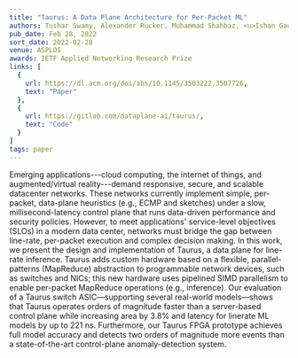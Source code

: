 ```yaml
---
title: "Taurus: A Data Plane Architecture for Per-Packet ML"
authors: Tushar Swamy, Alexander Rucker, Muhammad Shahbaz, <u>Ishan Gaur</u>, Kunle Olukotun
pub_date: Feb 28, 2022
sort_date: 2022-02-28
venue: ASPLOS
awards: IETF Applied Networking Research Prize
links: [
  {
    url: https://dl.acm.org/doi/abs/10.1145/3503222.3507726,
    text: "Paper"
  },
  {
    url: https://gitlab.com/dataplane-ai/taurus/,
    text: "Code"
  }
]
tags: paper
---
```

Emerging applications---cloud computing, the internet of things, and augmented/virtual reality---demand responsive, secure, and scalable datacenter networks. These networks currently implement simple, per-packet, data-plane heuristics (e.g., ECMP and sketches) under a slow, millisecond-latency control plane that runs data-driven performance and security policies. However, to meet applications' service-level objectives (SLOs) in a modern data center, networks must bridge the gap between line-rate, per-packet execution and complex decision making.
In this work, we present the design and implementation of Taurus, a data plane for line-rate inference. Taurus adds custom hardware based on a flexible, parallel-patterns (MapReduce) abstraction to programmable network devices, such as switches and NICs; this new hardware uses pipelined SIMD parallelism to enable per-packet MapReduce operations (e.g., inference). Our evaluation of a Taurus switch ASIC—supporting several real-world models—shows that Taurus operates orders of magnitude faster than a server-based control plane while increasing area by 3.8% and latency for linerate ML models by up to 221 ns. Furthermore, our Taurus FPGA prototype achieves full model accuracy and detects two orders of magnitude more events than a state-of-the-art control-plane anomaly-detection system.
